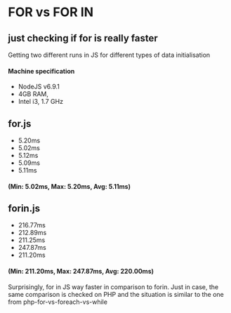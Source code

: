 # FOR vs FOR IN
## just checking if for is really faster

Getting two different runs in JS for different types of data initialisation

#### Machine specification
* NodeJS v6.9.1
* 4GB RAM,
* Intel i3, 1.7 GHz

## for.js
* 5.20ms
* 5.02ms
* 5.12ms
* 5.09ms
* 5.11ms
#### (Min: 5.02ms, Max: 5.20ms, Avg: 5.11ms)

## forin.js
* 216.77ms
* 212.89ms
* 211.25ms
* 247.87ms
* 211.20ms
#### (Min: 211.20ms, Max: 247.87ms, Avg: 220.00ms)

Surprisingly, for in JS way faster in comparison to forin. Just in case, the same comparison is checked on PHP and the situation is similar to the one from php-for-vs-foreach-vs-while
